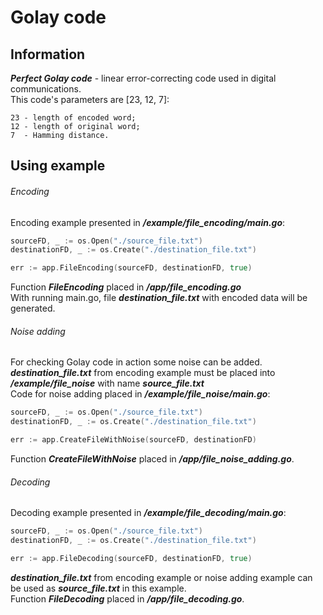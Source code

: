 # Golay code

## Information
***Perfect Golay code*** - linear error-correcting code used in digital communications.  
This code's parameters are [23, 12, 7]:
```
23 - length of encoded word;
12 - length of original word;
7  - Hamming distance.
```

## Using example
###### Encoding
Encoding example presented in ***/example/file_encoding/main.go***:
```go
sourceFD, _ := os.Open("./source_file.txt")
destinationFD, _ := os.Create("./destination_file.txt")

err := app.FileEncoding(sourceFD, destinationFD, true)
```
Function ***FileEncoding*** placed in ***/app/file_encoding.go***  
With running main.go, file ***destination_file.txt*** with encoded data will be generated.  

###### Noise adding
For checking Golay code in action some noise can be added.  
***destination_file.txt*** from encoding example must be placed into ***/example/file_noise*** with name ***source_file.txt***  
Code for noise adding placed in ***/example/file_noise/main.go***:
```go
sourceFD, _ := os.Open("./source_file.txt")
destinationFD, _ := os.Create("./destination_file.txt")

err := app.CreateFileWithNoise(sourceFD, destinationFD)
```
Function ***CreateFileWithNoise*** placed in ***/app/file_noise_adding.go***.

###### Decoding
Decoding example presented in ***/example/file_decoding/main.go***:
```go
sourceFD, _ := os.Open("./source_file.txt")
destinationFD, _ := os.Create("./destination_file.txt")

err := app.FileDecoding(sourceFD, destinationFD, true)
```
***destination_file.txt*** from encoding example or noise adding example can be used as ***source_file.txt*** in this example.  
Function ***FileDecoding*** placed in ***/app/file_decoding.go***.